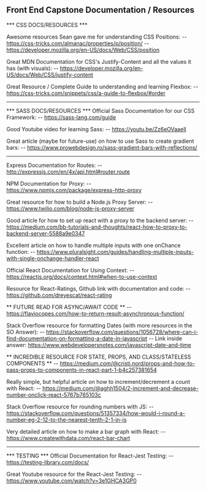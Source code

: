 Front End Capstone Documentation / Resources
----------------------------------------------------------------

*** CSS DOCS/RESOURCES ***

Awesome resources Sean gave me for understanding CSS Positions:
-- https://css-tricks.com/almanac/properties/p/position/
-- https://developer.mozilla.org/en-US/docs/Web/CSS/position

Great MDN Documentation for CSS's Justify-Content and all the values it has (with visuals):
-- https://developer.mozilla.org/en-US/docs/Web/CSS/justify-content

Great Resource / Complete Guide to understanding and learning Flexbox:
-- https://css-tricks.com/snippets/css/a-guide-to-flexbox/#order

-----------------------

*** SASS DOCS/RESOURCES ***
Official Sass Documentation for our CSS Framework:
-- https://sass-lang.com/guide

Good Youtube video for learning Sass:
-- https://youtu.be/Zz6eOVaaelI

Great article (maybe for future-use) on how to use Sass to create gradient bars:
-- https://www.prowebdesign.ro/sass-gradient-bars-with-reflections/

-----------------------

Express Documentation for Routes:
-- http://expressjs.com/en/4x/api.html#router.route

NPM Documentation for Proxy:
-- https://www.npmjs.com/package/express-http-proxy

Great resource for how to build a Node.js Proxy Server:
-- https://www.twilio.com/blog/node-js-proxy-server

Good article for how to set up react with a proxy to the backend server:
-- https://medium.com/bb-tutorials-and-thoughts/react-how-to-proxy-to-backend-server-5588a9e0347

Excellent article on how to handle multiple inputs with one onChance function:
-- https://www.pluralsight.com/guides/handling-multiple-inputs-with-single-onchange-handler-react

Official React Documentation for Using Context:
-- https://reactjs.org/docs/context.html#when-to-use-context

Resource for React-Ratings, Github link with documentation and code:
-- https://github.com/dreyescat/react-rating

** FUTURE READ FOR ASYNC/AWAIT CODE **
-- https://flaviocopes.com/how-to-return-result-asynchronous-function/

Stack Overflow resource for formatting Dates (with more resources in the SO Answer):
-- https://stackoverflow.com/questions/1056728/where-can-i-find-documentation-on-formatting-a-date-in-javascript
-- Link inside answer: https://www.webdevelopersnotes.com/javascript-date-and-time

** INCREDIBLE RESOURCE FOR STATE, PROPS, AND CLASS/STATELESS COMPONENTS **
-- https://medium.com/@cristi.nord/props-and-how-to-pass-props-to-components-in-react-part-1-b4c257381654

Really simple, but helpful article on how to increment/decrement a count with React:
-- https://medium.com/@aghh1504/2-increment-and-decrease-number-onclick-react-5767b765103c

Stack Overflow resource for rounding numbers with JS:
-- https://stackoverflow.com/questions/51357334/how-would-i-round-a-number-eg-2-12-to-the-nearest-tenth-2-1-in-js

Very detailed article on how to make a bar graph with React:
-- https://www.createwithdata.com/react-bar-chart

-----------------------

*** TESTING *** 
Official Documentation for React-Jest Testing:
-- https://testing-library.com/docs/

Great Youtube resource for the React-Jest Testing:
-- https://www.youtube.com/watch?v=3e1GHCA3GP0
